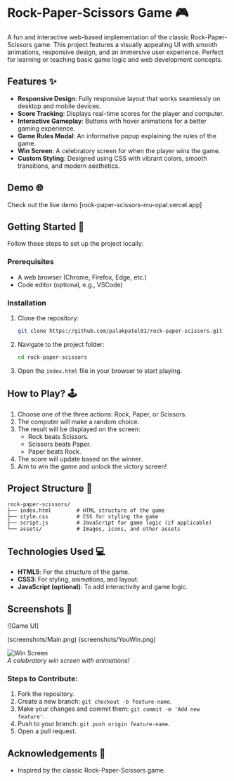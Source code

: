 # Rock-Paper-Scissors Game 🎮

A fun and interactive web-based implementation of the classic Rock-Paper-Scissors game. This project features a visually appealing UI with smooth animations, responsive design, and an immersive user experience. Perfect for learning or teaching basic game logic and web development concepts.

## Features ✨

- **Responsive Design**: Fully responsive layout that works seamlessly on desktop and mobile devices.
- **Score Tracking**: Displays real-time scores for the player and computer.
- **Interactive Gameplay**: Buttons with hover animations for a better gaming experience.
- **Game Rules Modal**: An informative popup explaining the rules of the game.
- **Win Screen**: A celebratory screen for when the player wins the game.
- **Custom Styling**: Designed using CSS with vibrant colors, smooth transitions, and modern aesthetics.

## Demo 🌐

Check out the live demo [rock-paper-scissors-mu-opal.vercel.app]

## Getting Started 🚀

Follow these steps to set up the project locally:

### Prerequisites
- A web browser (Chrome, Firefox, Edge, etc.)
- Code editor (optional, e.g., VSCode)

### Installation
1. Clone the repository:
   ```bash
   git clone https://github.com/palakpatel01/rock-paper-scissors.git
   ```
2. Navigate to the project folder:
   ```bash
   cd rock-paper-scissors
   ```
3. Open the `index.html` file in your browser to start playing.

## How to Play? 🕹️

1. Choose one of the three actions: Rock, Paper, or Scissors.
2. The computer will make a random choice.
3. The result will be displayed on the screen:
   - Rock beats Scissors.
   - Scissors beats Paper.
   - Paper beats Rock.
4. The score will update based on the winner.
5. Aim to win the game and unlock the victory screen!

## Project Structure 📂

```plaintext
rock-paper-scissors/
├── index.html        # HTML structure of the game
├── style.css         # CSS for styling the game
├── script.js         # JavaScript for game logic (if applicable)
└── assets/           # Images, icons, and other assets
```

## Technologies Used 💻

- **HTML5**: For the structure of the game.
- **CSS3**: For styling, animations, and layout.
- **JavaScript (optional)**: To add interactivity and game logic.

## Screenshots 📸

![Game UI]

(screenshots/Main.png) 
(screenshots/YouWin.png)



![Win Screen](#)  
_A celebratory win screen with animations!_


### Steps to Contribute:
1. Fork the repository.
2. Create a new branch: `git checkout -b feature-name`.
3. Make your changes and commit them: `git commit -m 'Add new feature'`.
4. Push to your branch: `git push origin feature-name`.
5. Open a pull request.


## Acknowledgements 🙌

- Inspired by the classic Rock-Paper-Scissors game.

